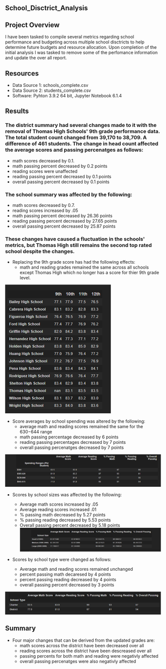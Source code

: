 ## School_Disctrict_Analysis
## Project Overview
I have been tasked to compile several metrics regarding school performance and budgeting across multiple school disctricts to help determine future budgets and resource allocation. Upon completion of the initial analysis I was tasked to remove some of the perfomance information and update the over all report.
  
## Resources
  * Data Source 1: schools_complete.csv
  * Data Source 2: students_complete.csv
  * Software: Pyhton 3.9.2 64 bit, Jupyter Notebook 6.1.4

## Results
  ### The district summary had several changes made to it with the removal of Thomas High Schools' 9th grade performance data.  The total student count changed from 39,170 to 38,709.  A difference of 461 students.  The change in head count affected the average scores and passing percenatges as follows:
  * math scores decreased by 0.1. 
  * math passing percent decreased by 0.2 points
  * reading scores were unaffected
  * reading passing percent decreased by 0.1 points 
  * overall passing percent decreased by 0.1 points
      
  ### The school summary was affected by the following:
  * math scores decreased by 0.7. 
  * reading scores increased by .05
  * math passing percent decreased by 26.36 points
  * reading passing percent decreased by 27.65 points  
  * overall passing percent decreased by 25.87 points
      
  ### These changes have caused a fluctuation in the schools' metrics, but Thomas High still remains the second top rated school despite the changes.
  * Replacing the 9th grade score has had the following effects:
    * math and reading grades remained the same across all schools except Thomas High which no longer has a score for thier 9th grade level.

![Schools by Grade](https://github.com/Jbailey8316/School_Disctrict_Analysis/blob/main/Resources/Schools%20by%20grade.PNG)
    
  * Score averages by school spending was altered by the following:
    * average math and reading scores remained the same for the $630-$644 range
    * math passing percentage decreased by 6 points
    * reading passing percentages decreased by 7 points
    * overall passing percenatges decreased by 7 points

![Spending](https://github.com/Jbailey8316/School_Disctrict_Analysis/blob/main/Resources/Spending%20per%20school.PNG)
      
  * Scores by school sizes was affected by the following:
    * Average math scores increased by .05
    * Average reading scores increased .01
    *  % passing math decreased by 5.27 points
    *  % passing reading decreased by 5.53 points
    *  Overall passing percent decreased by 5.18 points  
![Scores by Size](https://github.com/Jbailey8316/School_Disctrict_Analysis/blob/main/Resources/Schools%20By%20Size.PNG)
    
  * Scores by school type were changed as follows:
    * Average math and reading scores remained unchanged 
    * percent passing math decaresed by 4 points
    * percent passing reading decreased by 4 points
    * overall passing percent decreased by 3 points
  
![Type](https://github.com/Jbailey8316/School_Disctrict_Analysis/blob/main/Resources/Schools%20by%20type.PNG)
    
## Summary
* Four major changes that can be derived from the updated grades are:
  * math scores across the district have been decreased over all
  * reading scores across the district have been descreased over all
  * passing percents for both math and reading were negativly affected
  * overall passing percenatges were also negativly affected
